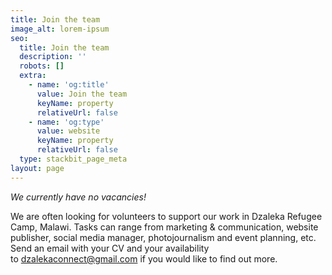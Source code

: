 ```yaml
---
title: Join the team
image_alt: lorem-ipsum
seo:
  title: Join the team
  description: ''
  robots: []
  extra:
    - name: 'og:title'
      value: Join the team
      keyName: property
      relativeUrl: false
    - name: 'og:type'
      value: website
      keyName: property
      relativeUrl: false
  type: stackbit_page_meta
layout: page
---
```

*We currently have no vacancies!*

We are often looking for volunteers to support our work in Dzaleka Refugee Camp, Malawi. Tasks can range from marketing & communication, website publisher, social media manager, photojournalism and event planning, etc. Send an email with your CV and your availability to <dzalekaconnect@gmail.com> if you would like to find out more.
